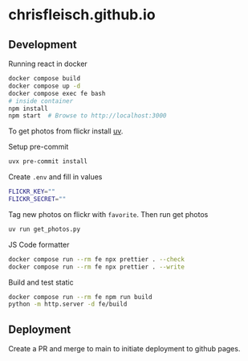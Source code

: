 # chrisfleisch.github.io

## Development

Running react in docker

```bash
docker compose build
docker compose up -d
docker compose exec fe bash
# inside container
npm install
npm start  # Browse to http://localhost:3000
```

To get photos from flickr install [uv](https://docs.astral.sh/uv/getting-started/installation/).

Setup pre-commit

```sh
uvx pre-commit install
```

Create `.env` and fill in values

```bash
FLICKR_KEY=""
FLICKR_SECRET=""
```

Tag new photos on flickr with `favorite`. Then run get photos

```bash
uv run get_photos.py
```

JS Code formatter

```bash
docker compose run --rm fe npx prettier . --check
docker compose run --rm fe npx prettier . --write
```

Build and test static

```bash
docker compose run --rm fe npm run build
python -m http.server -d fe/build
```

## Deployment

Create a PR and merge to main to initiate deployment to github pages.
